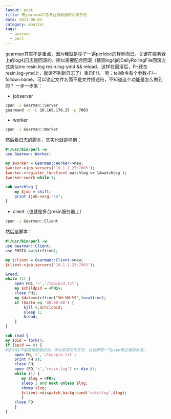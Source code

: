 ```yaml
---
layout: post
title: 用gearman汇总多台服务器的回滚日志
date: 2011-06-03
category: monitor
tags:
  - gearman
  - perl
---
```


gearman其实不是重点，因为我就是抄了一遍perldoc的样例而已。关键在服务器上的log4j日志是回滚的，所以需要配合回滚（猜测log4j的DailyRollingFile回滚方式类似mv resin.log resin.log-ymd && reload，这样在回滚后，FH还在resin.log-ymd上，就读不到新日志了）重启FH。
另：tail命令有个参数-F/--follow=name，可以锁定文件名而不是文件描述符，不知道这个功能是怎么做到的？
一步一步来：

* jobserver

```bash
cpan -i Gearman::Server
gearmand -d -L 10.168.170.25 -p 7003
```

* worker

```bash
cpan -i Gearman::Worker
```

然后看日志的脚本，其实也就是样例：
```perl
#!/usr/bin/perl -w
use Gearman::Worker;

my $worker = Gearman::Worker->new;
$worker->job_servers('10.1.1.25:7003');
$worker->register_function( watchlog => \&watchlog );
$worker->work while 1;

sub watchlog {
    my $job = shift;
    print $job->arg,"\n";
}
```

* client（也就是多台resin服务器上）

```bash
cpan -i Gearman::Client
```

然后是脚本：
```perl
#!/usr/bin/perl -w
use Gearman::Client;
use POSIX qw(strftime);

my $client = Gearman::Client->new;
$client->job_servers('10.1.1.25:7003');

&read;
while (1) {
    open FH1,'<','/tmp/pid.txt';
    my $childpid = <FH1>;
    close FH1;
    my $date=strftime("%H:%M:%S",localtime);
    if ($date eq '00:00:00') {
        kill 9,$childpid;
        sleep 1;
        &read;   
    }
}

sub read {
my $pid = fork();
if ($pid == 0) {
#这个$$不能直接赋值出去，所以采用文件方式，以后研究一下pipe啊之类的办法。
    open FH,'>','/tmp/pid.txt';
    print FH $$;
    close FH;
    open (FD,'<','resin.log') or die $!;
    while (1) {
       my $log = <FD>;
       sleep 1 and next unless $log;
       chomp $log;
       $client->dispatch_background('watchlog',$log);
       }
    close FD;
    }
}
```
